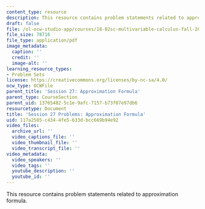 ```yaml
---
content_type: resource
description: This resource contains problem statements related to approximation formula.
draft: false
file: /ol-ocw-studio-app/courses/18-02sc-multivariable-calculus-fall-2010/117a2585c4344fe5633dbcc669b94e92_MIT18_02SC_pb_26_quest.pdf
file_size: 78716
file_type: application/pdf
image_metadata:
  caption: ''
  credit: ''
  image-alt: ''
learning_resource_types:
- Problem Sets
license: https://creativecommons.org/licenses/by-nc-sa/4.0/
ocw_type: OCWFile
parent_title: 'Session 27: Approximation Formula'
parent_type: CourseSection
parent_uid: 13765482-5c1e-9afc-7157-b73f07e97db6
resourcetype: Document
title: 'Session 27 Problems: Approximation Formula'
uid: 117a2585-c434-4fe5-633d-bcc669b94e92
video_files:
  archive_url: ''
  video_captions_file: ''
  video_thumbnail_file: ''
  video_transcript_file: ''
video_metadata:
  video_speakers: ''
  video_tags: ''
  youtube_description: ''
  youtube_id: ''
---
```

This resource contains problem statements related to approximation formula.